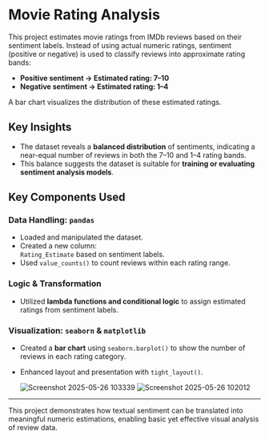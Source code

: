 # Movie Rating Analysis

This project estimates movie ratings from IMDb reviews based on their sentiment labels. Instead of using actual numeric ratings, sentiment (positive or negative) is used to classify reviews into approximate rating bands:

- **Positive sentiment → Estimated rating: 7–10**
- **Negative sentiment → Estimated rating: 1–4**

A bar chart visualizes the distribution of these estimated ratings.

## Key Insights

- The dataset reveals a **balanced distribution** of sentiments, indicating a near-equal number of reviews in both the 7–10 and 1–4 rating bands.
- This balance suggests the dataset is suitable for **training or evaluating sentiment analysis models**.

## Key Components Used

### Data Handling: `pandas`

- Loaded and manipulated the dataset.
- Created a new column:  
  `Rating_Estimate` based on sentiment labels.
- Used `value_counts()` to count reviews within each rating range.

### Logic & Transformation

- Utilized **lambda functions and conditional logic** to assign estimated ratings from sentiment labels.

### Visualization: `seaborn` & `matplotlib`

- Created a **bar chart** using `seaborn.barplot()` to show the number of reviews in each rating category.
- Enhanced layout and presentation with `tight_layout()`.

  ![Screenshot 2025-05-26 103339](https://github.com/user-attachments/assets/6b7b7362-253f-4089-85fe-1433f89edde2)
  ![Screenshot 2025-05-26 102012](https://github.com/user-attachments/assets/26a3e13e-4331-41a6-af09-a87cdacd64c4)

---

This project demonstrates how textual sentiment can be translated into meaningful numeric estimations, enabling basic yet effective visual analysis of review data.
